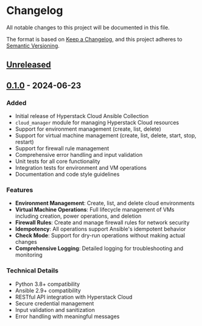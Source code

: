 # Changelog

All notable changes to this project will be documented in this file.

The format is based on [Keep a Changelog](https://keepachangelog.com/en/1.0.0/),
and this project adheres to [Semantic Versioning](https://semver.org/spec/v2.0.0.html).

## [Unreleased]

## [0.1.0] - 2024-06-23

### Added
- Initial release of Hyperstack Cloud Ansible Collection
- `cloud_manager` module for managing Hyperstack Cloud resources
- Support for environment management (create, list, delete)
- Support for virtual machine management (create, list, delete, start, stop, restart)
- Support for firewall rule management
- Comprehensive error handling and input validation
- Unit tests for all core functionality
- Integration tests for environment and VM operations
- Documentation and code style guidelines

### Features
- **Environment Management**: Create, list, and delete cloud environments
- **Virtual Machine Operations**: Full lifecycle management of VMs including creation, power operations, and deletion
- **Firewall Rules**: Create and manage firewall rules for network security
- **Idempotency**: All operations support Ansible's idempotent behavior
- **Check Mode**: Support for dry-run operations without making actual changes
- **Comprehensive Logging**: Detailed logging for troubleshooting and monitoring

### Technical Details
- Python 3.8+ compatibility
- Ansible 2.9+ compatibility
- RESTful API integration with Hyperstack Cloud
- Secure credential management
- Input validation and sanitization
- Error handling with meaningful messages

[Unreleased]: https://github.com/Ollem-io/Ansible-Module-HyperStack-Cloud/compare/v0.1.0...HEAD
[0.1.0]: https://github.com/Ollem-io/Ansible-Module-HyperStack-Cloud/releases/tag/v0.1.0